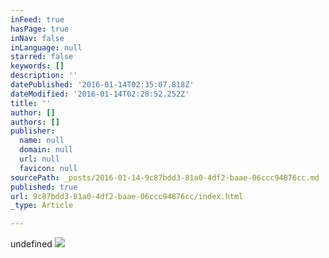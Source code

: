 ```yaml
---
inFeed: true
hasPage: true
inNav: false
inLanguage: null
starred: false
keywords: []
description: ''
datePublished: '2016-01-14T02:35:07.818Z'
dateModified: '2016-01-14T02:28:52.252Z'
title: ''
author: []
authors: []
publisher:
  name: null
  domain: null
  url: null
  favicon: null
sourcePath: _posts/2016-01-14-9c87bdd3-81a0-4df2-baae-06ccc94876cc.md
published: true
url: 9c87bdd3-81a0-4df2-baae-06ccc94876cc/index.html
_type: Article

---
```

undefined
![](https://the-grid-user-content.s3-us-west-2.amazonaws.com/12e9db67-bb6a-418e-86f1-f91d65aca6aa.jpg)